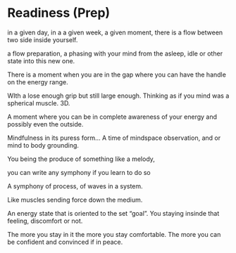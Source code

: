 # Readiness (Prep)

in a given day, in a a given week, a given moment, there is a flow between two side inside yourself.

a flow preparation, a phasing with your mind from the asleep, idle or other state into this new one.

There is a moment when you are in the gap where you can have the handle on the energy range.

WIth a lose enough grip but still large enough. Thinking as if you mind was a spherical muscle. 3D.

A moment where you can be in complete awareness of your energy and possibly even the outside.

Mindfulness in its puress form… A time of mindspace observation, and or mind to body grounding.

You being the produce of something like a melody, 

you can write any symphony if you learn to do so

A symphony of process, of waves in a system.

Like muscles sending force down the medium.

An energy state that is oriented to the set “goal”.
You staying insinde that feeling, discomfort or not.

The more you stay in it the more you stay comfortable.
The more you can be confident and convinced if in peace.